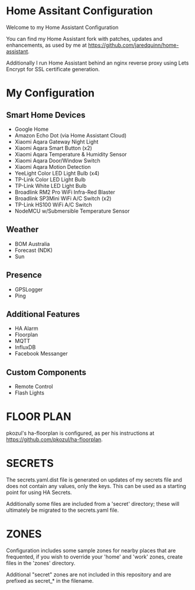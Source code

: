 
# Home Assitant Configuration

Welcome to my Home Assistant Configuration

You can find my Home Assistant fork with patches, updates and enhancements, as used
by me at https://github.com/jaredquinn/home-assistant.

Additionally I run Home Assistant behind an nginx reverse proxy using Lets Encrypt
for SSL certificate generation.

# My Configuration

## Smart Home Devices

* Google Home
* Amazon Echo Dot (via Home Assistant Cloud)
* Xiaomi Aqara Gateway Night Light
* Xiaomi Aqara Smart Button (x2)
* Xiaomi Aqara Temperature & Humidity Sensor
* Xiaomi Aqara Door/Window Switch
* Xiaomi Aqara Motion Detection
* YeeLight Color LED Light Bulb (x4)
* TP-Link Color LED Light Bulb
* TP-Link White LED Light Bulb
* Broadlink RM2 Pro WiFi Infra-Red Blaster
* Broadlink SP3Mini WiFi A/C Switch (x2)
* TP-Link HS100 WiFi A/C Switch
* NodeMCU w/Submersible Temperature Sensor

## Weather

* BOM Australia
* Forecast (NDK)
* Sun

## Presence

* GPSLogger
* Ping

## Additional Features

* HA Alarm
* Floorplan
* MQTT
* InfluxDB
* Facebook Messanger

## Custom Components

* Remote Control
* Flash Lights


# FLOOR PLAN

pkozul's ha-floorplan is configured, as per his instructions at https://github.com/pkozul/ha-floorplan.


# SECRETS

The secrets.yaml.dist file is generated on updates of my secrets file and does
not contain any values, only the keys.  This can be used as a starting point
for using HA Secrets.

Additionally some files are included from a 'secret' directory; these will
ultimately be migrated to the secrets.yaml file.

# ZONES

Configuration includes some sample zones for nearby places that are frequented,
if you wish to override your 'home' and 'work' zones, create files in the 
'zones' directory.

Additional "secret" zones are not included in this repository and are prefixed
as secret_* in the filename.

